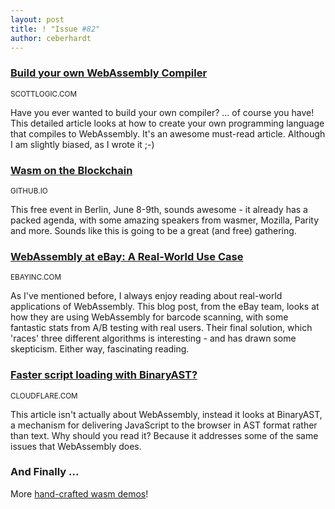 ```yaml
---
layout: post
title: ! "Issue #82"
author: ceberhardt
---
```


### [Build your own WebAssembly Compiler](https://blog.scottlogic.com/2019/05/17/webassembly-compiler.html)

<small>SCOTTLOGIC.COM</small>

Have you ever wanted to build your own compiler? ... of course you have! This detailed article looks at how to create your own programming language that compiles to WebAssembly. It's an awesome must-read article. Although I am slightly biased, as I wrote it ;-)

### [Wasm on the Blockchain](https://avive.github.io/wasm_on_the_blockchain/#/)

<small>GITHUB.IO</small>

This free event in Berlin, June 8-9th, sounds awesome - it already has a packed agenda, with some amazing speakers from wasmer, Mozilla, Parity and more. Sounds like this is going to be a great (and free) gathering.

### [WebAssembly at eBay: A Real-World Use Case](https://www.ebayinc.com/stories/blogs/tech/webassembly-at-ebay-a-real-world-use-case/)

<small>EBAYINC.COM</small>

As I've mentioned before, I always enjoy reading about real-world applications of WebAssembly. This blog post, from the eBay team, looks at how they are using WebAssembly for barcode scanning, with some fantastic stats from A/B testing with real users. Their final solution, which 'races' three different algorithms is interesting - and has drawn some skepticism. Either way, fascinating reading.

### [Faster script loading with BinaryAST?](https://blog.cloudflare.com/binary-ast/)

<small>CLOUDFLARE.COM</small>

This article isn't actually about WebAssembly, instead it looks at BinaryAST, a mechanism for delivering JavaScript to the browser in AST format rather than text. Why should you read it? Because it addresses some of the same issues that WebAssembly does.

### And Finally ...

More [hand-crafted wasm demos](https://twitter.com/binjimint/status/1131204705751773184)!
 